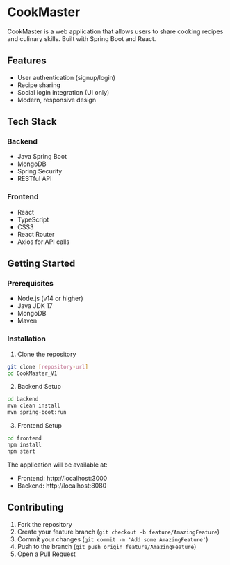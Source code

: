 # CookMaster

CookMaster is a web application that allows users to share cooking recipes and culinary skills. Built with Spring Boot and React.

## Features

- User authentication (signup/login)
- Recipe sharing
- Social login integration (UI only)
- Modern, responsive design

## Tech Stack

### Backend
- Java Spring Boot
- MongoDB
- Spring Security
- RESTful API

### Frontend
- React
- TypeScript
- CSS3
- React Router
- Axios for API calls

## Getting Started

### Prerequisites
- Node.js (v14 or higher)
- Java JDK 17
- MongoDB
- Maven

### Installation

1. Clone the repository
```bash
git clone [repository-url]
cd CookMaster_V1
```

2. Backend Setup
```bash
cd backend
mvn clean install
mvn spring-boot:run
```

3. Frontend Setup
```bash
cd frontend
npm install
npm start
```

The application will be available at:
- Frontend: http://localhost:3000
- Backend: http://localhost:8080

## Contributing

1. Fork the repository
2. Create your feature branch (`git checkout -b feature/AmazingFeature`)
3. Commit your changes (`git commit -m 'Add some AmazingFeature'`)
4. Push to the branch (`git push origin feature/AmazingFeature`)
5. Open a Pull Request 